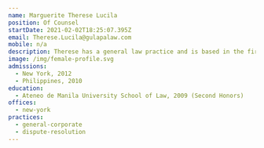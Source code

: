 ```yaml
---
name: Marguerite Therese Lucila
position: Of Counsel
startDate: 2021-02-02T18:25:07.395Z
email: Therese.Lucila@gulapalaw.com
mobile: n/a
description: Therese has a general law practice and is based in the firm’s New York office.
image: /img/female-profile.svg
admissions:
  - New York, 2012
  - Philippines, 2010
education:
  - Ateneo de Manila University School of Law, 2009 (Second Honors)
offices:
  - new-york
practices:
  - general-corporate
  - dispute-resolution
---
```

